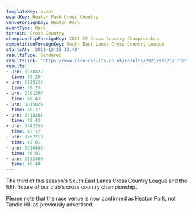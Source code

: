```yaml
---
templateKey: event
eventKey: Heaton Park Cross Country
venueForeignKey: Heaton Park
eventType: Race
terrain: Cross Country
championshipForeignKey: 2021-22 Cross Country Championship
competitionForeignKey: South East Lancs Cross Country League
startsAt: '2021-12-18 13:40'
resultsType: Gendered
resultsLink: 'https://www.race-results.co.uk/results/2021/sel212.htm'
results:
- urn: 3938822
  time: 39:20
- urn: 3625133
  time: 39:23
- urn: 2781287
  time: 40:43
- urn: 3815824
  time: 39:17
- urn: 3418261
  time: 40:43
- urn: 3743256
  time: 42:12
- urn: 3567219
  time: 43:01
- urn: 3936403
  time: 46:01
- urn: 3832480
  time: 46:40
---
```

The third of this season's South East Lancs Cross Country League and
the fifth fixture of our club's cross country championship. 

Please note that the race venue is now confirmed as Heaton Park, not Tandle Hill as previously advertised.
